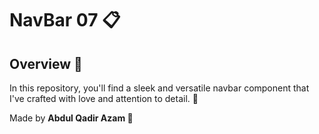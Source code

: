 # NavBar 07 📋

## Overview 🔧
In this repository, you'll find a sleek and versatile navbar component that I've crafted with love and attention to detail. 🌟

Made by **Abdul Qadir Azam 🚀**

